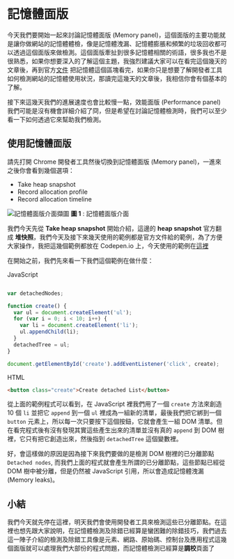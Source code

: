 # 記憶體面版
今天我們要開始一起來討論記憶體面版 (Memory panel)，這個面版的主要功能就是讓你做網站的記憶體體檢，像是記憶體洩漏、記憶體膨脹和頻繁的垃圾回收都可以透過這個面版來做檢測。這個面版牽扯到很多記憶體相關的術語，很多我也不是很熟悉，如果你想要深入的了解這個主題，我強烈建議大家可以在看完這個幾天的文章後，再到官方[文件](https://developers.google.com/web/tools/chrome-devtools/memory-problems/) 把記憶體這個區塊看完，如果你只是想要了解開發者工具如何檢測網站的記憶體使用狀況，那讀完這幾天的文章後，我相信你會有個基本的了解。

接下來這幾天我們的進展速度也會比較慢一點，效能面版 (Performance panel) 我們可能是沒有機會詳細介紹了冏，但是希望在討論記憶體檢測時，我們可以至少看一下如何透過它來幫助我們檢測。

## 使用記憶體面版
請先打開 Chrome 開發者工具然後切換到記憶體面版 (Memory panel)，一進來之後你會看到幾個選項：
- Take heap snapshot
- Record allocation profile
- Record allocation timeline

![記憶體面版介面擷圖](https://www.dropbox.com/s/9wxhv3fm5gvjb6y/memory.jpg?raw=1)
**圖 1** : 記憶體面版介面

我們今天先從 **Take heap snapshot** 開始介紹，這邊的 **heap snapshot** 官方翻成 **堆快照**，我們今天及接下來幾天使用的範例都是官方文件給的範例，為了方便大家操作，我把這幾個範例都放在 Codepen.io 上，今天使用的範例在[這裡](https://codepen.io/konekoya/pen/vpyqby?editors=1010)

在開始之前，我們先來看一下我們這個範例在做什麼：

JavaScript
```js

var detachedNodes;

function create() {
  var ul = document.createElement('ul');
  for (var i = 0; i < 10; i++) {
    var li = document.createElement('li');
    ul.appendChild(li);
  }
  detachedTree = ul;
}

document.getElementById('create').addEventListener('click', create);

```

HTML
```html
<button class="create">Create detached List</button>
```

從上面的範例程式可以看到，在 JavaScript 裡我們用了一個 `create` 方法來創造 10 個 `li` 並把它 `append` 到一個 `ul` 裡成為一組新的清單，最後我們把它綁到一個 `button` 元素上，所以每一次只要按下這個按鈕，它就會產生一組 DOM 清單。但在看完程式後有沒有發現其實這些產生出來的清單並沒有真的 `append` 到 DOM 樹裡，它只有把它創造出來，然後指到 `detachedTree` 這個變數裡。

好，會這樣做的原因是因為接下來我們要做的是檢測 DOM 樹裡的已分離節點 `Detached nodes`, 而我們上面的程式就會產生所謂的已分離節點，這些節點已經從 DOM 樹中被分離，但是仍然被 JavaScript 引用，所以會造成記憶體洩漏 (Memory leaks)。

## 小結
我們今天就先停在這裡，明天我們會使用開發者工具來檢測這些已分離節點。在這裡也想先跟大家說明，在記憶體檢測及除錯已經算是蠻困難的除錯技巧，我們過去這一陣子介紹的檢測及除錯工具像是元素、網路、原始碼、控制台及應用程式這幾個面版就可以處理我們大部份的程式問題，而記憶體檢測已經算是**調校**頁面了
